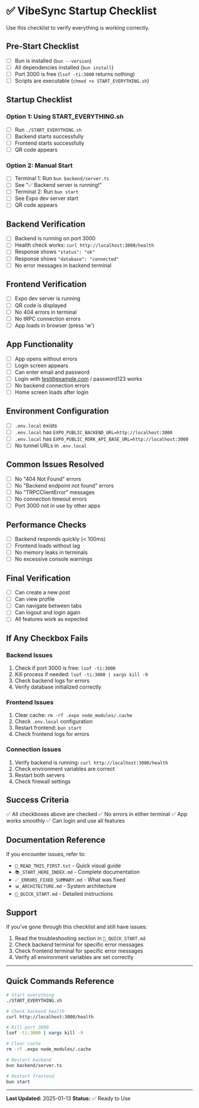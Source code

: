 # ✅ VibeSync Startup Checklist

Use this checklist to verify everything is working correctly.

## Pre-Start Checklist

- [ ] Bun is installed (`bun --version`)
- [ ] All dependencies installed (`bun install`)
- [ ] Port 3000 is free (`lsof -ti:3000` returns nothing)
- [ ] Scripts are executable (`chmod +x START_EVERYTHING.sh`)

## Startup Checklist

### Option 1: Using START_EVERYTHING.sh
- [ ] Run `./START_EVERYTHING.sh`
- [ ] Backend starts successfully
- [ ] Frontend starts successfully
- [ ] QR code appears

### Option 2: Manual Start
- [ ] Terminal 1: Run `bun backend/server.ts`
- [ ] See "✅ Backend server is running!"
- [ ] Terminal 2: Run `bun start`
- [ ] See Expo dev server start
- [ ] QR code appears

## Backend Verification

- [ ] Backend is running on port 3000
- [ ] Health check works: `curl http://localhost:3000/health`
- [ ] Response shows `"status": "ok"`
- [ ] Response shows `"database": "connected"`
- [ ] No error messages in backend terminal

## Frontend Verification

- [ ] Expo dev server is running
- [ ] QR code is displayed
- [ ] No 404 errors in terminal
- [ ] No tRPC connection errors
- [ ] App loads in browser (press 'w')

## App Functionality

- [ ] App opens without errors
- [ ] Login screen appears
- [ ] Can enter email and password
- [ ] Login with test@example.com / password123 works
- [ ] No backend connection errors
- [ ] Home screen loads after login

## Environment Configuration

- [ ] `.env.local` exists
- [ ] `.env.local` has `EXPO_PUBLIC_BACKEND_URL=http://localhost:3000`
- [ ] `.env.local` has `EXPO_PUBLIC_RORK_API_BASE_URL=http://localhost:3000`
- [ ] No tunnel URLs in `.env.local`

## Common Issues Resolved

- [ ] No "404 Not Found" errors
- [ ] No "Backend endpoint not found" errors
- [ ] No "TRPCClientError" messages
- [ ] No connection timeout errors
- [ ] Port 3000 not in use by other apps

## Performance Checks

- [ ] Backend responds quickly (< 100ms)
- [ ] Frontend loads without lag
- [ ] No memory leaks in terminals
- [ ] No excessive console warnings

## Final Verification

- [ ] Can create a new post
- [ ] Can view profile
- [ ] Can navigate between tabs
- [ ] Can logout and login again
- [ ] All features work as expected

## If Any Checkbox Fails

### Backend Issues
1. Check if port 3000 is free: `lsof -ti:3000`
2. Kill process if needed: `lsof -ti:3000 | xargs kill -9`
3. Check backend logs for errors
4. Verify database initialized correctly

### Frontend Issues
1. Clear cache: `rm -rf .expo node_modules/.cache`
2. Check `.env.local` configuration
3. Restart frontend: `bun start`
4. Check frontend logs for errors

### Connection Issues
1. Verify backend is running: `curl http://localhost:3000/health`
2. Check environment variables are correct
3. Restart both servers
4. Check firewall settings

## Success Criteria

✅ All checkboxes above are checked
✅ No errors in either terminal
✅ App works smoothly
✅ Can login and use all features

## Documentation Reference

If you encounter issues, refer to:
- `🎯_READ_THIS_FIRST.txt` - Quick visual guide
- `📚_START_HERE_INDEX.md` - Complete documentation
- `✅_ERRORS_FIXED_SUMMARY.md` - What was fixed
- `📊_ARCHITECTURE.md` - System architecture
- `🚀_QUICK_START.md` - Detailed instructions

## Support

If you've gone through this checklist and still have issues:
1. Read the troubleshooting section in `🚀_QUICK_START.md`
2. Check backend terminal for specific error messages
3. Check frontend terminal for specific error messages
4. Verify all environment variables are set correctly

---

## Quick Commands Reference

```bash
# Start everything
./START_EVERYTHING.sh

# Check backend health
curl http://localhost:3000/health

# Kill port 3000
lsof -ti:3000 | xargs kill -9

# Clear cache
rm -rf .expo node_modules/.cache

# Restart backend
bun backend/server.ts

# Restart frontend
bun start
```

---

**Last Updated:** 2025-01-13
**Status:** ✅ Ready to Use
